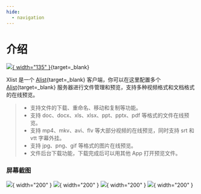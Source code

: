 ```yaml
---
hide:
  - navigation
---
```


# 介绍

[![](assets/images/app-store-badge.png){ width="135" }](https://apps.apple.com/cn/app/id6448833200){target=_blank}

Xlist 是一个 [Alist](https://alist.nn.ci/zh){target=_blank} 客户端，你可以在这里配置多个 [Alist](https://alist.nn.ci/zh){target=_blank} 服务器进行文件管理和预览，支持多种视频格式和文档格式的在线预览。

> - 支持文件的下载、重命名、移动和复制等功能。
> - 支持 doc、docx、xls、xlsx、ppt、pptx、pdf 等格式的文件在线预览。
> - 支持 mp4、mkv、avi、flv 等大部分视频的在线预览，同时支持 srt 和 vtt 字幕外挂。
> - 支持 jpg、png、gif 等格式的图片在线预览。
> - 文件后台下载功能，下载完成后可以用其他 App 打开预览文件。

### 屏幕截图

![](assets/snapshots/homepage.png){ width="200" } ![](assets/snapshots/video_player.png){ width="200" } ![](assets/snapshots/download.png){ width="200" } ![](assets/snapshots/settings.png){ width="200" }
